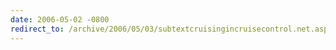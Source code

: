 ```yaml
---
date: 2006-05-02 -0800
redirect_to: /archive/2006/05/03/subtextcruisingincruisecontrol.net.aspx/
---
```

